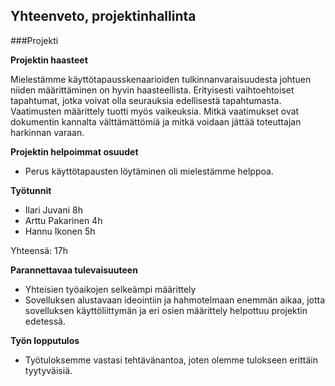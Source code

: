 ## Yhteenveto, projektinhallinta

###Projekti

**Projektin haasteet**

Mielestämme käyttötapausskenaarioiden tulkinnanvaraisuudesta johtuen niiden määrittäminen on hyvin haasteellista.
Erityisesti vaihtoehtoiset tapahtumat, jotka voivat olla seurauksia edellisestä tapahtumasta. 
Vaatimusten määrittely tuotti myös vaikeuksia. Mitkä vaatimukset ovat dokumentin kannalta välttämättömiä ja mitkä 
voidaan jättää toteuttajan harkinnan varaan. 

**Projektin helpoimmat osuudet**
- Perus käyttötapausten löytäminen oli mielestämme helppoa. 

**Työtunnit**
 - Ilari Juvani  8h
 - Arttu Pakarinen 4h
 - Hannu Ikonen 5h
 
Yhteensä: 17h 

**Parannettavaa tulevaisuuteen**
 - Yhteisien työaikojen selkeämpi määrittely
 - Sovelluksen alustavaan ideointiin ja hahmotelmaan enemmän aikaa, jotta sovelluksen käyttöliittymän ja eri osien määrittely helpottuu projektin edetessä.


**Työn lopputulos**
 - Työtuloksemme vastasi tehtävänantoa, joten olemme tulokseen erittäin tyytyväisiä.